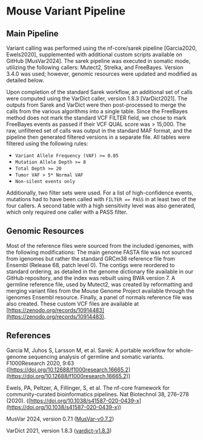 # Mouse Variant Pipeline

## Main Pipeline

Variant calling was performed using the nf-core/sarek pipeline [Garcia2020, Ewels2020], supplemented with additional custom scripts available on GitHub [MusVar2024]. The sarek pipeline was executed in somatic mode, utilizing the following callers: Mutect2, Strelka, and FreeBayes. Version 3.4.0 was used; however, genomic resources were updated and modified as detailed below.

Upon completion of the standard Sarek workflow, an additional set of calls were computed using the VarDict caller, version 1.8.3 [VarDict2021]. The outputs from Sarek and VarDict were then post-processed to merge the calls from the various algorithms into a single table. Since the FreeBayes method does not mark the standard VCF FILTER field, we chose to mark FreeBayes events as passed if their VCF QUAL score was > 15,000. The raw, unfiltered set of calls was output in the standard MAF format, and the pipeline then generated filtered versions in a separate file. All tables were filtered using the following rules:

- `Variant Allele Frequency (VAF) >= 0.05`
- `Mutation Allele Depth >= 8`
- `Total Depth >= 20`
- `Tumor VAF > 5* Normal VAF`
- `Non-silent events only`

Additionally, two filter sets were used. For a list of high-confidence events, mutations had to have been called with `FILTER == PASS` in at least two of the four callers. A second table with a high sensitivity level was also generated, which only required one caller with a PASS filter.


## Genomic Resources

Most of the reference files were sourced from the included igenomes, with the following modifications: The main genome FASTA file was not sourced from igenomes but rather the standard GRCm38 reference file from Ensembl (Release 68, patch level 0). The contigs were reordered to standard ordering, as detailed in the genome dictionary file available in our GitHub repository, and the index was rebuilt using BWA version 7. A germline reference file, used by Mutect2, was created by reformatting and merging variant files from the Mouse Genome Project available through the igenomes Ensembl resource. Finally, a panel of normals reference file was also created. These custom VCF files are available at [https://zenodo.org/records/10914483](https://zenodo.org/records/10914483).


## References

Garcia M, Juhos S, Larsson M, et al. Sarek: A portable workflow for whole-genome sequencing analysis of germline and somatic variants. F1000Research 2020, 9:63 ([https://doi.org/10.12688/f1000research.16665.2](https://doi.org/10.12688/f1000research.16665.2))

Ewels, PA, Peltzer, A, Fillinger, S, et al. The nf-core framework for community-curated bioinformatics pipelines. Nat Biotechnol 38, 276–278 (2020). ([https://doi.org/10.1038/s41587-020-0439-x](https://doi.org/10.1038/s41587-020-0439-x))

MusVar 2024, version 0.7.1 ([MusVar-v0.7.2](https://github.com/soccin/MusVar/tree/v0.7.2))

VarDict 2021, version 1.8.3 ([vardict-v1.8.3](https://github.com/AstraZeneca-NGS/VarDictJava/tree/v1.8.3))